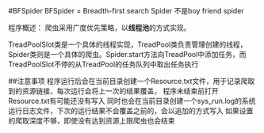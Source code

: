 #BFSpider
BFSpider = Breadth-first search Spider
不是boy friend spider

程序概述：
爬虫采用广度优先策略，以**线程池**的方式实现。


TreadPoolSlot类是一个具体的线程实现，TreadPool类负责管理创建的线程，
Spider类则是一个具体的爬虫。Spider.start方法向TreadPool中添加任务，而TreadPoolSlot不停的从TreadPool的任务队列中取出任务执行


##注意事项
程序运行后会在当前目录创建一个Resource.txt文件，用于记录爬取到的资源链接，每次运行会将上一次的结果覆盖，
程序未结束前打开Resource.txt有可能还没有写入
同时也会在当前目录创建一个sys_run.log的系统运行日志文件，下次的运行结果不会覆盖之前的，会以追加的方式写入
如果设置的爬取深度不够，即使没有达到资源上限爬虫也会结束



